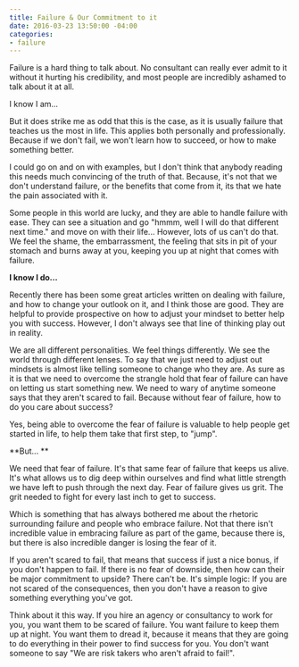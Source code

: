 ```yaml
---
title: Failure & Our Commitment to it
date: 2016-03-23 13:50:00 -04:00
categories:
- failure
---
```


Failure is a hard thing to talk about. No consultant can really ever admit to it without it hurting his credibility, and most people are incredibly ashamed to talk about it at all.

I know I am...

But it does strike me as odd that this is the case, as it is usually failure that teaches us the most in life. This applies both personally and professionally. Because if we don't fail, we won't learn how to succeed, or how to make something better. 

I could go on and on with examples, but I don't think that anybody reading this needs much convincing of the truth of that. Because, it's not that we don't understand failure, or the benefits that come from it, its that we hate the pain associated with it. 

Some people in this world are lucky, and they are able to handle failure with ease. They can see a situation and go "hmmm, well I will do that different next time." and move on with their life... However, lots of us can't do that. We feel the shame, the embarrassment, the feeling that sits in pit of your stomach and burns away at you, keeping you up at night that comes with failure. 

**I know I do...**

Recently there has been some great articles written on dealing with failure, and how to change your outlook on it, and I think those are good. They are helpful to provide prospective on how to adjust your mindset to better help you with success. However, I don't always see that line of thinking play out in reality. 

We are all different personalities. We feel things differently. We see the world through different lenses. To say that we just need to adjust out mindsets is almost like telling someone to change who they are. As sure as it is that we need to overcome the strangle hold that fear of failure can have on letting us start something new. We need to wary of anytime someone says that they aren't scared to fail. Because without fear of failure, how to do you care about success?

Yes, being able to overcome the fear of failure is valuable to help people get started in life, to help them take that first step, to "jump".

**But... **

We need that fear of failure. It's that same fear of failure that keeps us alive. It's what allows us to dig deep within ourselves and find what little strength we have left to push through the next day. Fear of failure gives us grit. The grit needed to fight for every last inch to get to success. 

Which is something that has always bothered me about the rhetoric surrounding failure and people who embrace failure. Not that there isn't incredible value in embracing failure as part of the game, because there is, but there is also incredible danger is losing the fear of it.

If you aren't scared to fail, that means that success if just a nice bonus, if you don't happen to fail. If there is no fear of downside, then how can their be major commitment to upside? There can't be. It's simple logic: If you are not scared of the consequences, then you don't have a reason to give something everything you've got.

Think about it this way. If you hire an agency or consultancy to work for you, you want them to be scared of failure. You want failure to keep them up at night. You want them to dread it, because it means that they are going to do everything in their power to find success for you. You don't want someone to say "We are risk takers who aren't afraid to fail!".
